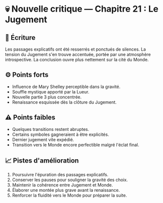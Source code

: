 # 💀 Nouvelle critique — Chapitre 21 : Le Jugement

## 🧠 Écriture
Les passages explicatifs ont été resserrés et ponctués de silences. La tension du Jugement s'en trouve accentuée, portée par une atmosphère introspective. La conclusion ouvre plus nettement sur la cité du Monde.

## ⚙️ Points forts
- Influence de Mary Shelley perceptible dans la gravité.
- Souffle mystique apporté par la Lueur.
- Nouvelle partie 3 plus concentrée.
- Renaissance esquissée dès la clôture du Jugement.

## ⚠️ Points faibles
- Quelques transitions restent abruptes.
- Certains symboles gagneraient à être explicités.
- Dernier jugement vite expédié.
- Transition vers le Monde encore perfectible malgré l'éclat final.

## 📈 Pistes d'amélioration
1. Poursuivre l'épuration des passages explicatifs.
2. Conserver les pauses pour souligner la gravité des choix.
3. Maintenir la cohérence entre Jugement et Monde.
4. Élaborer une montée plus grave avant la renaissance.
5. Renforcer la fluidité vers le Monde pour préparer la suite.

